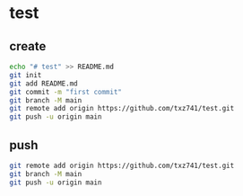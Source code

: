 # test

## create

```bash
echo "# test" >> README.md
git init
git add README.md
git commit -m "first commit"
git branch -M main
git remote add origin https://github.com/txz741/test.git
git push -u origin main
```

## push

```bash
git remote add origin https://github.com/txz741/test.git
git branch -M main
git push -u origin main
```
